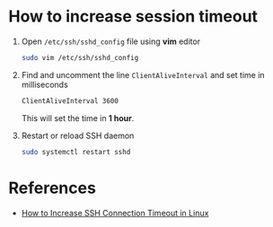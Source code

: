 # How to increase session timeout

1. Open `/etc/ssh/sshd_config` file using **vim** editor
    ```bash
    sudo vim /etc/ssh/sshd_config
    ```

2. Find and uncomment the line `ClientAliveInterval` and set time in milliseconds
    ```bash
    ClientAliveInterval 3600
    ```

    This will set the time in **1 hour**.

3. Restart or reload SSH daemon
    ```bash
    sudo systemctl restart sshd
    ```

# References
- [How to Increase SSH Connection Timeout in Linux](https://www.tecmint.com/increase-ssh-connection-timeout/)